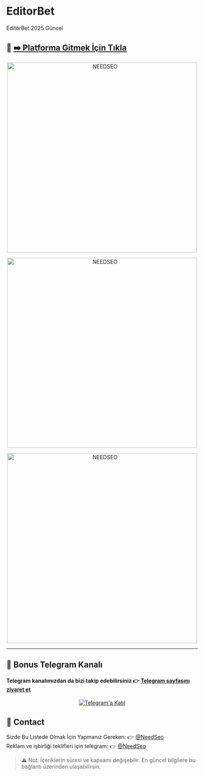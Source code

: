 # EditorBet
EditörBet 2025 Güncel


## 🔗 [➡️ Platforma Gitmek İçin Tıkla](https://shortlinkapp.com/YYWEs)

<p align="center">
  <a href="https://shortlinkapp.com/YYWEs" target="_blank">
    <img src="https://resmim.net/cdn/2025/06/10/ToX2RR.gif" width="500" alt="NEEDSEO" />
  </a>
</p>

<p align="center">
  <a href="https://shortlinkapp.com/YYWEs" target="_blank">
    <img src="https://i.ibb.co/5K7Ks6w/zzzz3.gif" width="500" alt="NEEDSEO" />
  </a>
</p>

<p align="center">
  <a href="https://shortlinkapp.com/YYWEs" target="_blank">
    <img src="https://resmim.net/cdn/2025/06/10/Toj3ZC.gif" width="500" alt="NEEDSEO" />
  </a>
</p>

---

## 📲 Bonus Telegram Kanalı  
#### Telegram kanalımızdan da bizi takip edebilirsiniz 👉 [Telegram sayfasını ziyaret et](https://t.me/+yG5pKfqA0RtkMjY0)

<p align="center">
  <a href="https://t.me/+yG5pKfqA0RtkMjY0">
    <img src="https://i.ibb.co/wZn5d5kr/telegram.png" alt="Telegram'a Katıl" />
  </a>
</p>

## 📩 Contact

Sizde Bu Listede Olmak İçin Yapmanız Gereken: 👉 [@NeedSeo](https://t.me/NeedSeo)  
Reklam ve işbirliği teklifleri için telegram: 👉 [@NeedSeo](https://t.me/NeedSeo)

> ⚠️ Not: İçeriklerin süresi ve kapsamı değişebilir. En güncel bilgilere bu bağlantı üzerinden ulaşabilirsin.
